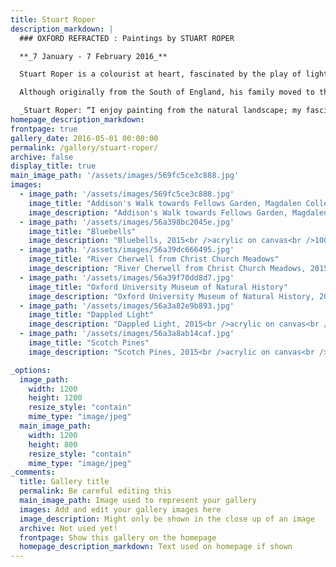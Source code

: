 ```yaml
---
title: Stuart Roper
description_markdown: |
  ### OXFORD REFRACTED : Paintings by STUART ROPER

  **_7 January - 7 February 2016_**

  Stuart Roper is a colourist at heart, fascinated by the play of light as it refracts into a kaleidoscope of colour. Deconstruction is at the heart of his creative process. Observing the dapple of light as it filters through leaves onto woodland paths, he builds his compositions from gestural marks. In the process, he recreates a prism of light and colour that dances upon the canvas.

  Although originally from the South of England, his family moved to the industrial East Coast of Scotland where he discovered the beauty of the Scottish landscape and a love of the Scottish Colourists. Some years later, he moved to The Vale of The White Horse exchanging the drama of mountains for chalk downs and woodland walks. Roper has Oxford at his fingertips enjoying the grace of architecture and some of the city's many secrets such as Addison's Walk, Magdalen College, and more celebrated views - Christ Church water meadows, Oxford University Museum of Natural History, the River Cherwell… _Jenny Blyth 2015_

  _Stuart Roper: “I enjoy painting from the natural landscape; my fascination with trees is prompted by the way the light changes their colours - purple trunks with dashes of pink, turquoise leaves against burgundy-coloured bark. As a painter, I am increasingly drawn to the astonishingly vivid colour in nature around me.”_
homepage_description_markdown: 
frontpage: true
gallery_date: 2016-05-01 00:00:00
permalink: /gallery/stuart-roper/
archive: false
display_title: true
main_image_path: '/assets/images/569fc5ce3c888.jpg'
images:
  - image_path: '/assets/images/569fc5ce3c888.jpg'
    image_title: "Addison's Walk towards Fellows Garden, Magdalen College"
    image_description: "Addison's Walk towards Fellows Garden, Magdalen College, 2015<br />acrylic on canvas<br />100 x 100 cm<br />&amp;Acirc;&amp;pound;1800"
  - image_path: '/assets/images/56a398bc2045e.jpg'
    image_title: "Bluebells"
    image_description: "Bluebells, 2015<br />acrylic on canvas<br />100 x 100 cm<br />&amp;Acirc;&amp;pound;1800"
  - image_path: '/assets/images/56a39dc666495.jpg'
    image_title: "River Cherwell from Christ Church Meadows"
    image_description: "River Cherwell from Christ Church Meadows, 2015<br />acrylic on canvas<br />100 x 100 cm"
  - image_path: '/assets/images/56a39f70dd8d7.jpg'
    image_title: "Oxford University Museum of Natural History"
    image_description: "Oxford University Museum of Natural History, 2015<br />acrylic on canvas<br />100 x 100 cm<br />&amp;Acirc;&amp;pound;1800"
  - image_path: '/assets/images/56a3a82e9b893.jpg'
    image_title: "Dappled Light"
    image_description: "Dappled Light, 2015<br />acrylic on canvas<br />100 x 100 cm"
  - image_path: '/assets/images/56a3a8ab14caf.jpg'
    image_title: "Scotch Pines"
    image_description: "Scotch Pines, 2015<br />acrylic on canvas<br />100 x 100<br />&amp;Acirc;&amp;pound;1800"

_options:
  image_path:
    width: 1200
    height: 1200
    resize_style: "contain"
    mime_type: "image/jpeg"
  main_image_path:
    width: 1200
    height: 800
    resize_style: "contain"
    mime_type: "image/jpeg"
_comments:
  title: Gallery title
  permalink: Be careful editing this
  main_image_path: Image used to represent your gallery
  images: Add and edit your gallery images here
  image_description: Might only be shown in the close up of an image
  archive: Not used yet!
  frontpage: Show this gallery on the homepage
  homepage_description_markdown: Text used on homepage if shown
---
```

